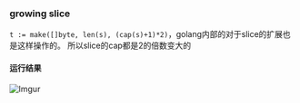 ### growing slice
`t := make([]byte, len(s), (cap(s)+1)*2)`，golang内部的对于slice的扩展也是这样操作的。
所以slice的cap都是2的倍数变大的

#### 运行结果
![Imgur](https://i.imgur.com/G8MY3bJ.png)